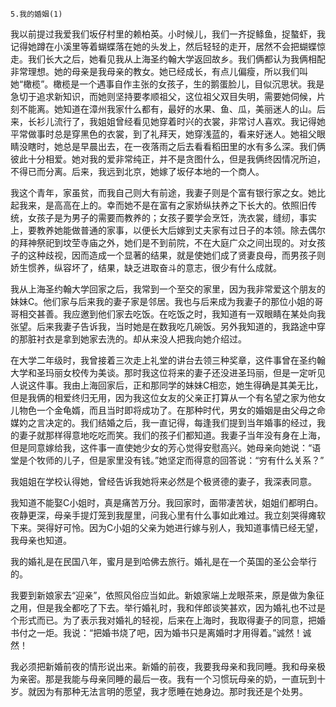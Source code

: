     5.我的婚姻(1) 

   我以前提过我爱我们坂仔村里的赖柏英。小时候儿，我们一齐捉鲦鱼，捉螯虾，我记得她蹲在小溪里等着蝴蝶落在她的头发上，然后轻轻的走开，居然不会把蝴蝶惊走。我们长大之后，她看见我从上海圣约翰大学返回故乡。我们俩都认为我俩相配非常理想。她的母亲是我母亲的教女。她已经成长，有点儿偏瘦，所以我们叫她“橄榄”。橄榄是一个遇事自作主张的女孩子，生的鹅蛋脸儿，目似沉思状。我是急切于追求新知识，而她则坚持要孝顺祖父，这位祖父双目失明，需要她伺候，片刻不能离。她知道在漳州我家什么都有，最好的水果、鱼、瓜，美丽迷人的山。后来，长衫儿流行了，我姐姐曾经看见她穿着时兴的衣裳，非常讨人喜欢。我记得她平常做事时总是穿黑色的衣裳，到了礼拜天，她穿浅蓝的，看来好迷人。她祖父眼睛没瞎时，她总是早晨出去，在一夜落雨之后去看看稻田里的水有多么深。我们俩彼此十分相爱。她对我的爱非常纯正，并不是贪图什么，但是我俩终因情况所迫，不得已而分离。后来，我远到北京，她嫁了坂仔本地的一个商人。

   我这个青年，家虽贫，而我自己则大有前途，我妻子则是个富有银行家之女。她比起我来，是高高在上的。幸而她不是在富有之家娇纵扶养之下长大的。依照旧传统，女孩子是为男子的需要而教养的；女孩子要学会烹饪，洗衣裳，缝纫，事实上，要教养她能做普通的家事，以便长大后嫁到丈夫家有过日子的本领。除去偶尔的拜神祭祀到坟茔寺庙之外，她们是不到前院，不在大庭广众之间出现的。对女孩子的这种歧视，因而造成一个显著的结果，就是使她们成了贤妻良母，而男孩子则娇生惯养，纵容坏了，结果，缺乏进取奋斗的意志，很少有什么成就。

   我从上海圣约翰大学回家之后，我常到一个至交的家里，因为我非常爱这个朋友的妹妹C。他们家与后来我的妻子家是邻居。我也与后来成为我妻子的那位小姐的哥哥相交甚善。我应邀到他们家去吃饭。在吃饭之时，我知道有一双眼睛在某处向我张望。后来我妻子告诉我，当时她是在数我吃几碗饭。另外我知道的，我路途中穿的那脏衬衣是拿到她家去洗的。却从来没人把我向她介绍过。

   在大学二年级时，我曾接着三次走上礼堂的讲台去领三种奖章，这件事曾在圣约翰大学和圣玛丽女校传为美谈。那时我这位将来的妻子还没进圣玛丽，但是一定听见人说这件事。我由上海回家后，正和那同学的妹妹C相恋，她生得确是其美无比，但是我俩的相爱终归无用，因为我这位女友的父亲正打算从一个有名望之家为他女儿物色一个金龟婿，而且当时即将成功了。在那种时代，男女的婚姻是由父母之命媒妁之言决定的。我们结婚之后，我一直记得，每逢我们提到当年婚事的经过，我的妻子就那样得意地吃吃而笑。我们的孩子们都知道。我妻子当年没有身在上海，但是同意嫁给我，这件事一直使她少女的芳心觉得安慰高兴。她母亲向她说：“语堂是个牧师的儿子，但是家里没有钱。”她坚定而得意的回答说：“穷有什么关系？”

   我姐姐在学校认得她，曾经告诉我她将来必然是个极贤德的妻子，我深表同意。

   我知道不能娶C小姐时，真是痛苦万分。我回家时，面带凄苦状，姐姐们都明白。夜静更深，母亲手提灯笼到我屋里，问我心里有什么事如此难过。我立刻哭得瘫软下来。哭得好可怜。因为C小姐的父亲为她进行嫁与别人，我知道事情已经无望，我母亲也知道。

   我的婚礼是在民国八年，蜜月是到哈佛去旅行。婚礼是在一个英国的圣公会举行的。

   我要到新娘家去“迎亲”，依照风俗应当如此。新娘家端上龙眼茶来，原是做为象征之用，但是我全都吃了下去。举行婚礼时，我和伴郎谈笑甚欢，因为婚礼也不过是个形式而已。为了表示我对婚礼的轻视，后来在上海时，我取得妻子的同意，把婚书付之一炬。我说：“把婚书烧了吧，因为婚书只是离婚时才用得着。”诚然！诚然！

   我必须把新婚前夜的情形说出来。新婚的前夜，我要我母亲和我同睡。我和母亲极为亲密。那是我能与母亲同睡的最后一夜。我有一个习惯玩母亲的奶，一直玩到十岁。就因为有那种无法言明的愿望，我才愿睡在她身边。那时我还是个处男。

